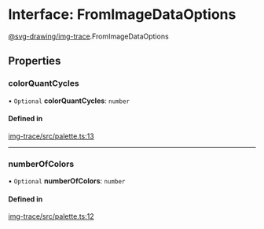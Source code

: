 # Interface: FromImageDataOptions

[@svg-drawing/img-trace](../../modules/svg_drawing_img_trace.md).FromImageDataOptions

## Properties

### colorQuantCycles

• `Optional` **colorQuantCycles**: `number`

#### Defined in

[img-trace/src/palette.ts:13](https://github.com/kmkzt/svg-drawing/blob/ab85f6a/packages/img-trace/src/palette.ts#L13)

___

### numberOfColors

• `Optional` **numberOfColors**: `number`

#### Defined in

[img-trace/src/palette.ts:12](https://github.com/kmkzt/svg-drawing/blob/ab85f6a/packages/img-trace/src/palette.ts#L12)

